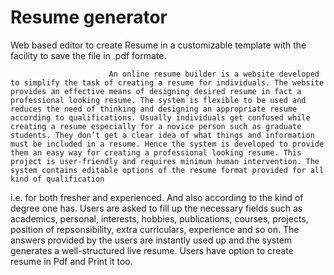 # Resume generator
Web based editor to create Resume in a customizable template with the facility to save the file in .pdf formate.  


                          An online resume builder is a website developed to simplify the task of creating a resume for individuals. The website provides an effective means of designing desired resume in fact a professional looking resume. The system is flexible to be used and reduces the need of thinking and designing an appropriate resume according to qualifications. Usually individuals get confused while creating a resume especially for a novice person such as graduate students. They don’t get a clear idea of what things and information must be included in a resume. Hence the system is developed to provide them an easy way for creating a professional looking resume. This project is user-friendly and requires minimum human intervention. The system contains editable options of the resume format provided for all kind of qualification  
i.e. for both fresher and experienced. And also according to the kind of degree one has. 
Users are asked to fill up the necessary fields such as academics, personal, interests, hobbies, publications, courses, projects, position of repsonsibility, extra curriculars, experience and so on. 
 The answers provided by the users are instantly used up and the system generates a well-structured live resume. Users have option to create resume in Pdf and Print it too. 

